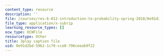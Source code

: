 ```yaml
---
content_type: resource
description: ''
file: /courses/res-6-012-introduction-to-probability-spring-2018/0e91d2bd59b21c70cce0796ceeab9f22_27d9Gew3llM.srt
file_type: application/x-subrip
learning_resource_types: []
ocw_type: OCWFile
resourcetype: Other
title: 3play caption file
uid: 0e91d2bd-59b2-1c70-cce0-796ceeab9f22
---
```


